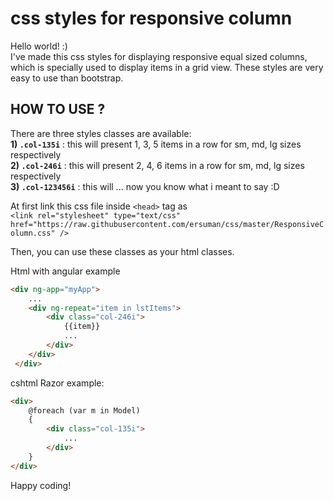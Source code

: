 # css styles for responsive column
Hello world! :)  
I've made this css styles for displaying responsive equal sized columns, which is specially used to display items in a grid view.
These styles are very easy to use than bootstrap.

HOW TO USE ?
---
There are three styles classes are available:  
**1) `.col-135i`** : this will present 1, 3, 5 items in a row for sm, md, lg sizes respectively  
**2) `.col-246i`** : this will present 2, 4, 6 items in a row for sm, md, lg sizes respectively  
**3) `.col-123456i`** : this will ... now you know what i meant to say :D  

At first link this css file inside `<head>` tag as  
`<link rel="stylesheet" type="text/css" href="https://raw.githubusercontent.com/ersuman/css/master/ResponsiveColumn.css" />`

Then, you can use these classes as your html classes.

Html with angular example
``` html
<div ng-app="myApp">
    ...
    <div ng-repeat="item in lstItems">
        <div class="col-246i">
            {{item}}
            ...
        </div>
    </div>
 </div>
```

cshtml Razor example:
``` html
<div>
    @foreach (var m in Model)
    {
        <div class="col-135i">
            ...
        </div>
    }
</div>
```
Happy coding!
